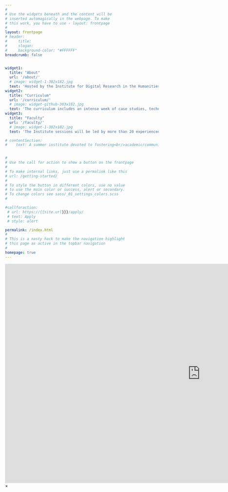 ```yaml
---
#
# Use the widgets beneath and the content will be
# inserted automagically in the webpage. To make
# this work, you have to use › layout: frontpage
#
layout: frontpage
# header:
#     title: 
#     slogan: 
#     background-color: "#FFFFFF"
breadcrumb: false  
 

widget1:
  title: "About"
  url: '/about/'
  # image: widget-1-302x182.jpg
  text: 'Hosted by the Institute for Digital Research in the Humanities at the University of Kansas, PDHI is intended to foster successful academic-community digital, public-facing humanities projects.'
widget2:
  title: "Curriculum"
  url: '/curriculum/'
  # image: widget-github-303x182.jpg
  text: 'The curriculum includes an intense week of case studies, technical training, and workshops & discussions intended to strengthen relationships, create sustainable projects, and provide foundational knowledge of tools and methods in the public digital humanities.'
widget3:
  title: "Faculty"
  url: '/faculty/'
  # image: widget-1-302x182.jpg
  text: 'The Institute sessions will be led by more than 20 experienced academics and community partners, offering a breadth of complementary skill sets and areas of expertise that will provide participants rich opportunities for engagement.'

# contentSection: 
#    text: A summer institute devoted to fostering<br/>academic/community collaboration in the digital humanities


#
# Use the call for action to show a button on the frontpage
#
# To make internal links, just use a permalink like this
# url: /getting-started/
#
# To style the button in different colors, use no value
# to use the main color or success, alert or secondary.
# To change colors see sass/_01_settings_colors.scss
#

#callforaction:
 # url: https://{{site.url}}}/apply/
 # text: Apply
 # style: alert

permalink: /index.html
#
# This is a nasty hack to make the navigation highlight
# this page as active in the topbar navigation
#
homepage: true
---
```


<div id="videoModal" class="reveal-modal large" data-reveal="">
  <div class="flex-video widescreen vimeo" style="display: block;">
    <iframe width="1280" height="720" src="https://www.youtube.com/embed/3b5zCFSmVvU" frameborder="0" allowfullscreen></iframe>
  </div>
  <a class="close-reveal-modal">&#215;</a>
</div>

